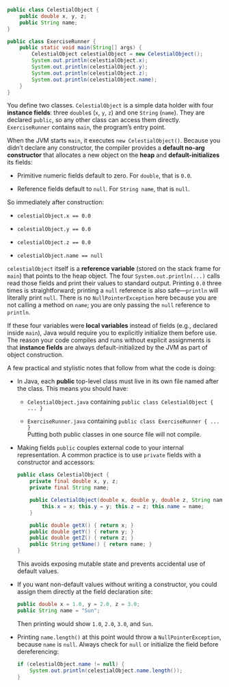 ```java
public class CelestialObject {
    public double x, y, z;
    public String name;
}

public class ExerciseRunner {
    public static void main(String[] args) {
        CelestialObject celestialObject = new CelestialObject();
        System.out.println(celestialObject.x);
        System.out.println(celestialObject.y);
        System.out.println(celestialObject.z);
        System.out.println(celestialObject.name);
    }
}
```

You define two classes. `CelestialObject` is a simple data holder with four **instance fields**: three `double`s (`x`, `y`, `z`) and one `String` (`name`). They are declared `public`, so any other class can access them directly. `ExerciseRunner` contains `main`, the program’s entry point.

When the JVM starts `main`, it executes `new CelestialObject()`. Because you didn’t declare any constructor, the compiler provides a **default no-arg constructor** that allocates a new object on the **heap** and **default-initializes** its fields:

-   Primitive numeric fields default to zero. For `double`, that is `0.0`.
    
-   Reference fields default to `null`. For `String name`, that is `null`.
    

So immediately after construction:

-   `celestialObject.x == 0.0`
    
-   `celestialObject.y == 0.0`
    
-   `celestialObject.z == 0.0`
    
-   `celestialObject.name == null`
    

`celestialObject` itself is a **reference variable** (stored on the stack frame for `main`) that points to the heap object. The four `System.out.println(...)` calls read those fields and print their values to standard output. Printing `0.0` three times is straightforward; printing a `null` reference is also safe—`println` will literally print `null`. There is no `NullPointerException` here because you are not calling a method on `name`; you are only passing the `null` reference to `println`.

If these four variables were **local variables** instead of fields (e.g., declared inside `main`), Java would require you to explicitly initialize them before use. The reason your code compiles and runs without explicit assignments is that **instance fields** are always default-initialized by the JVM as part of object construction.

A few practical and stylistic notes that follow from what the code is doing:

-   In Java, each **public** top-level class must live in its own file named after the class. This means you should have:
    
    -   `CelestialObject.java` containing `public class CelestialObject { ... }`
        
    -   `ExerciseRunner.java` containing `public class ExerciseRunner { ... }`  
        Putting both public classes in one source file will not compile.
        
-   Making fields `public` couples external code to your internal representation. A common practice is to use `private` fields with a constructor and accessors:
    
    ```java
    public class CelestialObject {
        private final double x, y, z;
        private final String name;
    
        public CelestialObject(double x, double y, double z, String name) {
            this.x = x; this.y = y; this.z = z; this.name = name;
        }
    
        public double getX() { return x; }
        public double getY() { return y; }
        public double getZ() { return z; }
        public String getName() { return name; }
    }
    ```
    
    This avoids exposing mutable state and prevents accidental use of default values.
    
-   If you want non-default values without writing a constructor, you could assign them directly at the field declaration site:
    
    ```java
    public double x = 1.0, y = 2.0, z = 3.0;
    public String name = "Sun";
    ```
    
    Then printing would show `1.0`, `2.0`, `3.0`, and `Sun`.
    
-   Printing `name.length()` at this point would throw a `NullPointerException`, because `name` is `null`. Always check for `null` or initialize the field before dereferencing:
    
    ```java
    if (celestialObject.name != null) {
        System.out.println(celestialObject.name.length());
    }
    ```